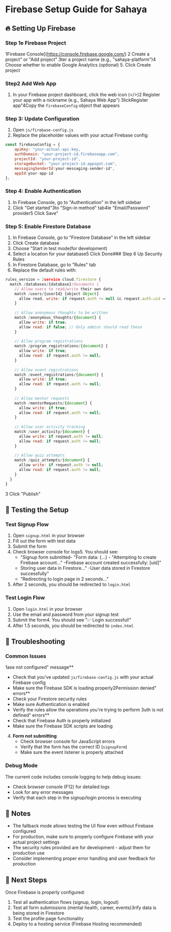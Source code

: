 # Firebase Setup Guide for Sahaya

## 🔥 Setting Up Firebase

### Step 1e Firebase Project
1Firebase Console](https://console.firebase.google.com/)
2 Create a project" or "Add project"
3ter a project name (e.g., "sahaya-platform")4 Choose whether to enable Google Analytics (optional)
5. Click Create project

### Step2 Add Web App
1. In your Firebase project dashboard, click the web icon (</>)2 Register your app with a nickname (e.g., Sahaya Web App")
3lickRegister app"4Copy the `firebaseConfig` object that appears

### Step 3: Update Configuration
1. Open `js/firebase-config.js`
2. Replace the placeholder values with your actual Firebase config:

```javascript
const firebaseConfig = {
    apiKey: "your-actual-api-key,
    authDomain: "your-project-id.firebaseapp.com",
    projectId: "your-project-id",
    storageBucket: "your-project-id.appspot.com",
    messagingSenderId:your-messaging-sender-id",
    appId:your-app-id
};
```

### Step 4: Enable Authentication
1. In Firebase Console, go to "Authentication" in the left sidebar
2. Click "Get started"3to "Sign-in method" tab4le "Email/Password" provider5 Click Save"

### Step 5: Enable Firestore Database
1. In Firebase Console, go to "Firestore Database" in the left sidebar
2. Click Create database
3. Choose "Start in test mode(for development)
4. Select a location for your database5 Click Done### Step 6 Up Security Rules
1. In Firestore Database, go to "Rules" tab
2. Replace the default rules with:

```javascript
rules_version = 2service cloud.firestore {
  match /databases/{database}/documents {
    // Allow users to read/write their own data
    match /users/{userId} [object Object]
      allow read, write: if request.auth != null && request.auth.uid == userId;
    }
    
    // Allow anonymous thoughts to be written
    match /anonymous_thoughts/{document} {
      allow write: if true;
      allow read: if false; // Only admins should read these
    }
    
    // Allow program registrations
    match /program_registrations/{document} {
      allow write: if true;
      allow read: if request.auth != null;
    }
    
    // Allow event registrations
    match /event_registrations/{document} {
      allow write: if true;
      allow read: if request.auth != null;
    }
    
    // Allow mentor requests
    match /mentorRequests/{document} {
      allow write: if true;
      allow read: if request.auth != null;
    }
    
    // Allow user activity tracking
    match /user_activity/{document} {
      allow write: if request.auth != null;
      allow read: if request.auth != null;
    }
    
    // Allow quiz attempts
    match /quiz_attempts/{document} {
      allow write: if request.auth != null;
      allow read: if request.auth != null;
    }
  }
}
```
3 Click "Publish"

## 🧪 Testing the Setup

### Test Signup Flow
1. Open `signup.html` in your browser
2. Fill out the form with test data
3. Submit the form
4. Check browser console for logs5. You should see:
   - "Signup form submitted- "Form data: {...}  - "Attempting to create Firebase account..."
   -Firebase account created successfully: [uid]"
   - Storing user data in Firestore..."
   -User data stored in Firestore successfully"
   - "Redirecting to login page in 2 seconds..."
6. After 2 seconds, you should be redirected to `login.html`

### Test Login Flow
1. Open `login.html` in your browser
2. Use the email and password from your signup test
3. Submit the form4. You should see "✅ Login successful!"
5. After 1.5 seconds, you should be redirected to `index.html`

## 🔧 Troubleshooting

### Common Issues

1ase not configured" message**
   - Check that you've updated `js/firebase-config.js` with your actual Firebase config
   - Make sure the Firebase SDK is loading properly2Permission denied" errors**
   - Check your Firestore security rules
   - Make sure Authentication is enabled
   - Verify the rules allow the operations you're trying to perform
3uth is not defined" errors**
   - Check that Firebase Auth is properly initialized
   - Make sure the Firebase SDK scripts are loading

4. **Form not submitting**
   - Check browser console for JavaScript errors
   - Verify that the form has the correct ID (`signupForm`)
   - Make sure the event listener is properly attached

### Debug Mode
The current code includes console logging to help debug issues:
- Check browser console (F12) for detailed logs
- Look for any error messages
- Verify that each step in the signup/login process is executing

## 📝 Notes

- The fallback mode allows testing the UI flow even without Firebase configured
- For production, make sure to properly configure Firebase with your actual project settings
- The security rules provided are for development - adjust them for production use
- Consider implementing proper error handling and user feedback for production

## 🚀 Next Steps

Once Firebase is properly configured:
1. Test all authentication flows (signup, login, logout)
2. Test all form submissions (mental health, career, events)3rify data is being stored in Firestore
4. Test the profile page functionality
5. Deploy to a hosting service (Firebase Hosting recommended) 